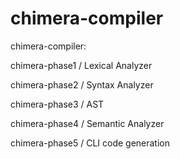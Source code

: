 # chimera-compiler
chimera-compiler:

chimera-phase1 / Lexical Analyzer

chimera-phase2 / Syntax Analyzer

chimera-phase3 / AST

chimera-phase4 / Semantic Analyzer

chimera-phase5 / CLI code generation
